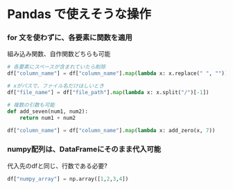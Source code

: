 # Pandas で使えそうな操作


### for 文を使わずに、各要素に関数を適用
組み込み関数、自作関数どちらも可能
```python
# 各要素にスペースが含まれていたら削除
df["column_name"] = df["column_name"].map(lambda x: x.replace(" ", ""))

# xがパスで、ファイル名だけほしいとき
df["file_name"] = df["file_path"].map(lambda x: x.split("/")[-1])

# 複数の引数も可能
def add_seven(num1, num2):
    return num1 + num2

df["column_name"] = df["column_name"].map(lambda x: add_zero(x, 7))
```

### numpy配列は、DataFrameにそのまま代入可能
代入先のdfと同じ、行数である必要?
```python
df["numpy_array"] = np.array([1,2,3,4])
```